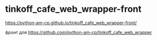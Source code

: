 # tinkoff_cafe_web_wrapper-front

https://python-am-cp.github.io/tinkoff_cafe_web_wrapper-front/



фронт для https://github.com/python-am-cp/tinkoff_cafe_web_wrapper
